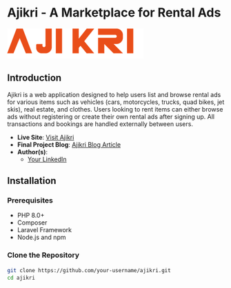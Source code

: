 # Ajikri - A Marketplace for Rental Ads

![Ajikri Screenshot](https://github.com/yassineboucham/AJIKRI/blob/main/public/images/logo_name.png)

## Introduction

Ajikri is a web application designed to help users list and browse rental ads for various items such as vehicles (cars, motorcycles, trucks, quad bikes, jet skis), real estate, and clothes. Users looking to rent items can either browse ads without registering or create their own rental ads after signing up. All transactions and bookings are handled externally between users.

- **Live Site**: [Visit Ajikri](https://www.ajikri.com)
- **Final Project Blog**: [Ajikri Blog Article](https://yassineboucham.github.io/AJIKRI_blog/) 
- **Author(s)**: 
  - [Your LinkedIn](https://www.linkedin.com/in/yassineboucham/) 
## Installation

### Prerequisites
- PHP 8.0+
- Composer
- Laravel Framework
- Node.js and npm

### Clone the Repository
```bash
git clone https://github.com/your-username/ajikri.git
cd ajikri
